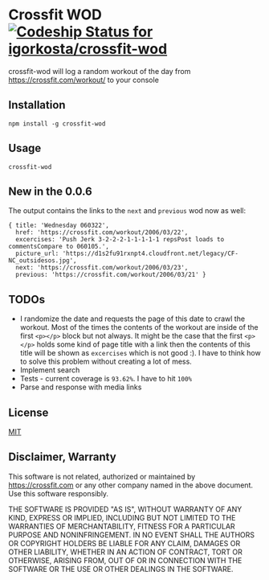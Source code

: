 # Crossfit WOD [ ![Codeship Status for igorkosta/crossfit-wod](https://codeship.com/projects/e4c649c0-7bf8-0134-665c-26a347271668/status?branch=master)](https://codeship.com/projects/180908)
crossfit-wod will log a random workout of the day from https://crossfit.com/workout/ to your console

## Installation

```
npm install -g crossfit-wod
```

## Usage

```
crossfit-wod
```

## New in the 0.0.6
The output contains the links to the `next` and `previous` wod now as well:

```
{ title: 'Wednesday 060322',
  href: 'https://crossfit.com/workout/2006/03/22',
  excercises: 'Push Jerk 3-2-2-2-1-1-1-1-1 repsPost loads to commentsCompare to 060105.',
  picture_url: 'https://d1s2fu91rxnpt4.cloudfront.net/legacy/CF-NC_outsidesos.jpg',
  next: 'https://crossfit.com/workout/2006/03/23',
  previous: 'https://crossfit.com/workout/2006/03/21' }
```

## TODOs
- I randomize the date and requests the page of this date to crawl the workout. Most of the times the contents of the workout are inside of the first `<p></p>` block but not always. It might be the case that the first `<p></p>` holds some kind of page title with a link then the contents of this title will be shown as `excercises` which is not good :). I have to think how to solve this problem without creating a lot of mess.
- Implement search
- Tests - current coverage is `93.62%`. I have to hit `100%`
- Parse and response with media links


## License

[MIT](https://opensource.org/licenses/MIT)

## Disclaimer, Warranty

This software is not related, authorized or maintained by https://crossfit.com or any other company named in the above document. Use this software responsibly.

THE SOFTWARE IS PROVIDED "AS IS", WITHOUT WARRANTY OF ANY KIND, EXPRESS OR IMPLIED, INCLUDING BUT NOT LIMITED TO THE WARRANTIES OF MERCHANTABILITY, FITNESS FOR A PARTICULAR PURPOSE AND NONINFRINGEMENT. IN NO EVENT SHALL THE AUTHORS OR COPYRIGHT HOLDERS BE LIABLE FOR ANY CLAIM, DAMAGES OR OTHER LIABILITY, WHETHER IN AN ACTION OF CONTRACT, TORT OR OTHERWISE, ARISING FROM, OUT OF OR IN CONNECTION WITH THE SOFTWARE OR THE USE OR OTHER DEALINGS IN THE SOFTWARE.

